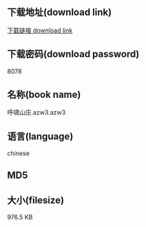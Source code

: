 ## 下载地址(download link)
[下载链接 download link](https://tutu365.netlify.app/?s=%E5%91%BC%E5%95%B8%E5%B1%B1%E5%BA%84.azw3)

## 下载密码(download password)
8078

## 名称(book name)
呼啸山庄.azw3.azw3

## 语言(language)
chinese

## MD5


## 大小(filesize)
976.5 KB
